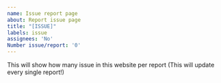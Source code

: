 ```yaml
---
name: Issue report page
about: Report issue page
title: "[ISSUE]"
labels: issue
assignees: 'No'
Number issue/report: '0'
---
```


This will show how many issue in this website per report (This will update every single report!)
